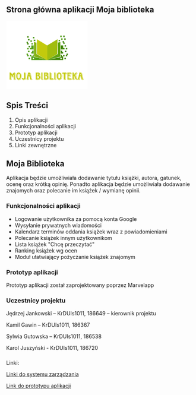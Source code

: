 ## Strona główna aplikacji Moja biblioteka

![alt text](https://github.com/jedjankowski/bibliotekaBAI/blob/master/www/img/logo1.png)

## Spis Treści
1. Opis aplikacji
2. Funkcjonalności aplikacji
3. Prototyp aplikacji
4. Uczestnicy projektu
5. Linki zewnętrzne

## Moja Biblioteka

Aplikacja będzie umożliwiała dodawanie tytułu książki, autora, gatunek, ocenę oraz krótką opinię. Ponadto aplikacja będzie umożliwiała dodawanie znajomych oraz polecanie im książek / wymianę opinii.

### Funkcjonalności aplikacji

- Logowanie użytkownika za pomocą konta Google
- Wysyłanie prywatnych wiadomości
- Kalendarz terminów oddania książek wraz z powiadomieniami
- Polecanie książek innym użytkownikom
- Lista książek "Chcę przeczytać"
- Ranking książek wg ocen
- Moduł ułatwiający pożyczanie książek znajomym

### Prototyp aplikacji
Prototyp aplikacji został zaprojektowany poprzez Marvelapp



### Uczestnicy projektu

Jędrzej Jankowski – KrDUIs1011, 186649 – kierownik projektu

Kamil Gawin – KrDUIs1011, 186367

Sylwia Gutowska – KrDUIs1011, 186538

Karol Juszyński - KrDUIs1011, 186720

###
Linki:

[Linki do systemu zarządzania](https://trello.com/b/WqMTaqqC/bai-projekt)

[Link do prototypu aplikacji](https://marvelapp.com/16c315gg)


